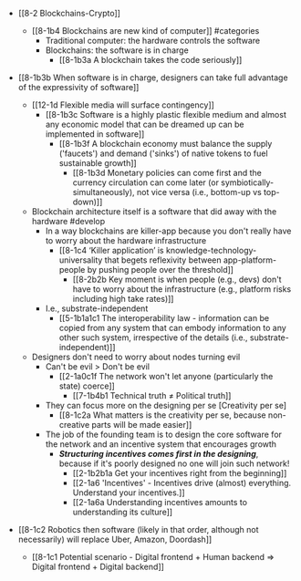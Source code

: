 - [[8-2 Blockchains-Crypto]]
	- [[8-1b4 Blockchains are new kind of computer]] #categories 
		- Traditional computer: the hardware controls the software
		- Blockchains: the software is in charge
			- [[8-1b3a A blockchain takes the code seriously]]

- [[8-1b3b When software is in charge, designers can take full advantage of the expressivity of software]]
	- [[12-1d Flexible media will surface contingency]]
		- [[8-1b3c Software is a highly plastic flexible medium and almost any economic model that can be dreamed up can be implemented in software]]
			- [[8-1b3f A blockchain economy must balance the supply ('faucets') and demand ('sinks') of native tokens to fuel sustainable growth]]
				- [[8-1b3d Monetary policies can come first and the currency circulation can come later (or symbiotically-simultaneously), not vice versa (i.e., bottom-up vs top-down)]]
	- Blockchain architecture itself is a software that did away with the hardware #develop 
		- In a way blockchains are killer-app because you don't really have to worry about the hardware infrastructure
			- [[8-1c4 ‘Killer application’ is knowledge-technology-universality that begets reflexivity between app-platform-people by pushing people over the threshold]]
				- [[8-2b2b Key moment is when people (e.g., devs) don't have to worry about the infrastructure (e.g., platform risks including high take rates)]]
		- I.e., substrate-independent
			- [[5-1b1a1c1 The interoperability law - information can be copied from any system that can embody information to any other such system, irrespective of the details (i.e., substrate-independent)]]
	- Designers don't need to worry about nodes turning evil 
		- Can't be evil > Don't be evil
			- [[2-1a0c1f The network won't let anyone (particularly the state) coerce]]
				- [[7-1b4b1 Technical truth ≠ Political truth]]
		- They can focus more on the designing per se [Creativity per se]
			- [[8-1c2a What matters is the creativity per se, because non-creative parts will be made easier]]
		- The job of the founding team is to design the core software for the network and an incentive system that encourages growth 
			- ***Structuring incentives comes first in the designing***, because if it's poorly designed no one will join such network!
				- [[2-1b2b1a Get your incentives right from the beginning]]
				- [[2-1a6 'Incentives' - Incentives drive (almost) everything. Understand your incentives.]]
				- [[2-1a6a Understanding incentives amounts to understanding its culture]]

- [[8-1c2 Robotics then software (likely in that order, although not necessarily) will replace Uber, Amazon, Doordash]]
	- [[8-1c1 Potential scenario - Digital frontend + Human backend ⇒ Digital frontend + Digital backend]]
